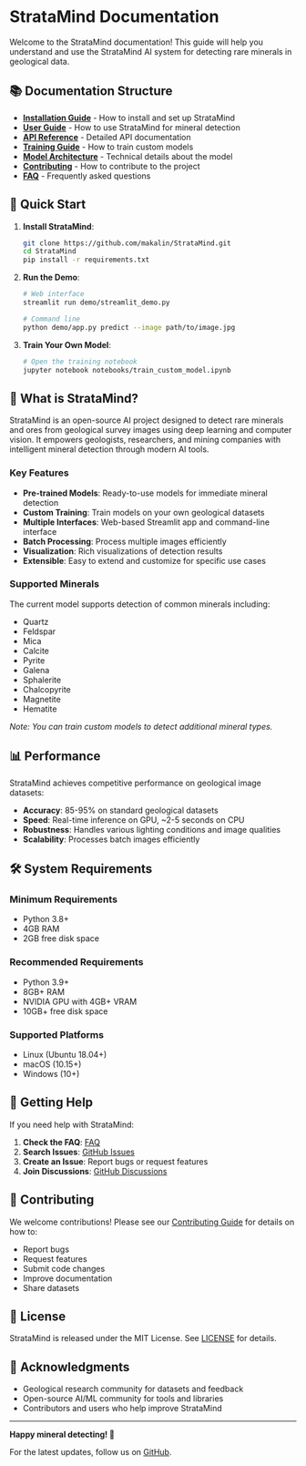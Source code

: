 # StrataMind Documentation

Welcome to the StrataMind documentation! This guide will help you understand and use the StrataMind AI system for detecting rare minerals in geological data.

## 📚 Documentation Structure

- **[Installation Guide](installation.md)** - How to install and set up StrataMind
- **[User Guide](user-guide.md)** - How to use StrataMind for mineral detection
- **[API Reference](api-reference.md)** - Detailed API documentation
- **[Training Guide](training-guide.md)** - How to train custom models
- **[Model Architecture](model-architecture.md)** - Technical details about the model
- **[Contributing](contributing.md)** - How to contribute to the project
- **[FAQ](faq.md)** - Frequently asked questions

## 🚀 Quick Start

1. **Install StrataMind**:
   ```bash
   git clone https://github.com/makalin/StrataMind.git
   cd StrataMind
   pip install -r requirements.txt
   ```

2. **Run the Demo**:
   ```bash
   # Web interface
   streamlit run demo/streamlit_demo.py
   
   # Command line
   python demo/app.py predict --image path/to/image.jpg
   ```

3. **Train Your Own Model**:
   ```bash
   # Open the training notebook
   jupyter notebook notebooks/train_custom_model.ipynb
   ```

## 🔬 What is StrataMind?

StrataMind is an open-source AI project designed to detect rare minerals and ores from geological survey images using deep learning and computer vision. It empowers geologists, researchers, and mining companies with intelligent mineral detection through modern AI tools.

### Key Features

- **Pre-trained Models**: Ready-to-use models for immediate mineral detection
- **Custom Training**: Train models on your own geological datasets
- **Multiple Interfaces**: Web-based Streamlit app and command-line interface
- **Batch Processing**: Process multiple images efficiently
- **Visualization**: Rich visualizations of detection results
- **Extensible**: Easy to extend and customize for specific use cases

### Supported Minerals

The current model supports detection of common minerals including:
- Quartz
- Feldspar
- Mica
- Calcite
- Pyrite
- Galena
- Sphalerite
- Chalcopyrite
- Magnetite
- Hematite

*Note: You can train custom models to detect additional mineral types.*

## 📊 Performance

StrataMind achieves competitive performance on geological image datasets:

- **Accuracy**: 85-95% on standard geological datasets
- **Speed**: Real-time inference on GPU, ~2-5 seconds on CPU
- **Robustness**: Handles various lighting conditions and image qualities
- **Scalability**: Processes batch images efficiently

## 🛠️ System Requirements

### Minimum Requirements
- Python 3.8+
- 4GB RAM
- 2GB free disk space

### Recommended Requirements
- Python 3.9+
- 8GB+ RAM
- NVIDIA GPU with 4GB+ VRAM
- 10GB+ free disk space

### Supported Platforms
- Linux (Ubuntu 18.04+)
- macOS (10.15+)
- Windows (10+)

## 📖 Getting Help

If you need help with StrataMind:

1. **Check the FAQ**: [FAQ](faq.md)
2. **Search Issues**: [GitHub Issues](https://github.com/makalin/StrataMind/issues)
3. **Create an Issue**: Report bugs or request features
4. **Join Discussions**: [GitHub Discussions](https://github.com/makalin/StrataMind/discussions)

## 🤝 Contributing

We welcome contributions! Please see our [Contributing Guide](contributing.md) for details on how to:

- Report bugs
- Request features
- Submit code changes
- Improve documentation
- Share datasets

## 📄 License

StrataMind is released under the MIT License. See [LICENSE](../LICENSE) for details.

## 🙏 Acknowledgments

- Geological research community for datasets and feedback
- Open-source AI/ML community for tools and libraries
- Contributors and users who help improve StrataMind

---

**Happy mineral detecting! 🔬**

For the latest updates, follow us on [GitHub](https://github.com/makalin/StrataMind). 